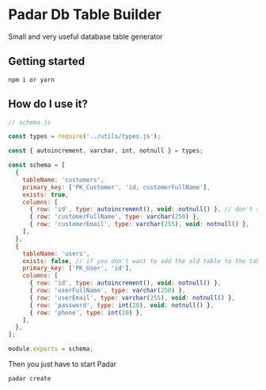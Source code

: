 # Padar Db Table Builder

Small and very useful database table generator

## Getting started

```cli
npm i or yarn
```

## How do I use it?

```javascript
// schema.js

const types = require('../utils/types.js');

const { autoincrement, varchar, int, notnull } = types;

const schema = [
  {
    tableName: 'customers',
    primary_key: ['PK_Customer', 'id, customerFullName'],
    exists: true, 
    columns: [
      { row: 'id', type: autoincrement(), void: notnull() }, // don't specify void if not will not be null
      { row: 'customerFullName', type: varchar(250) },
      { row: 'customerEmail', type: varchar(255), void: notnull() },
    ],
  },
  {
    tableName: 'users',
    exists: false, // if you don't want to add the old table to the table with the same name
    primary_key: ['PK_User', 'id'],
    columns: [
      { row: 'id', type: autoincrement(), void: notnull() },
      { row: 'userFullName', type: varchar(250) },
      { row: 'userEmail', type: varchar(255), void: notnull() },
      { row: 'password', type: int(20), void: notnull() },
      { row: 'phone', type: int(20) },
    ],
  },
];

module.exports = schema;

```

Then you just have to start Padar

```cli 
padar create
```
